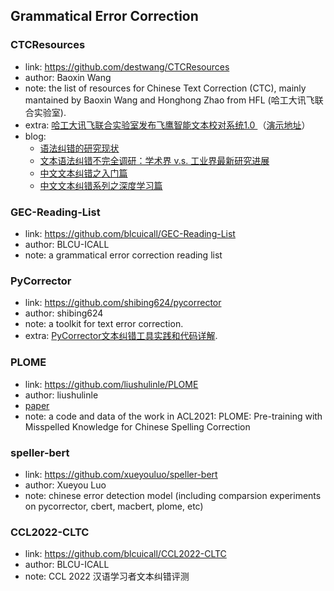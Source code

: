 ## **Grammatical Error Correction**

### CTCResources
  * link: https://github.com/destwang/CTCResources
  * author: Baoxin Wang
  * note: the list of resources for Chinese Text Correction (CTC), mainly mantained by Baoxin Wang and Honghong Zhao from HFL (哈工大讯飞联合实验室).
  * extra: [哈工大讯飞联合实验室发布飞鹰智能文本校对系统1.0 ](https://www.sohu.com/a/357850506_657157)（[演示地址](http://check.hfl-rc.com/)）
  * blog:
    - [语法纠错的研究现状](https://mp.weixin.qq.com/s/0_qp1WsrEsjnj8ST4zQyTQ)
    - [文本语法纠错不完全调研：学术界 v.s. 工业界最新研究进展](https://mp.weixin.qq.com/s/Dj8KIe6LbVGonV-Kk9mO2Q)
    - [中文文本纠错之入门篇](https://mp.weixin.qq.com/s/jUIm395ZPQM6JN-fpgfUBA)
    - [中文文本纠错系列之深度学习篇](https://mp.weixin.qq.com/s/zP5gXFruP4Ke5Q31S8-EWA)

### GEC-Reading-List
  * link: https://github.com/blcuicall/GEC-Reading-List
  * author: BLCU-ICALL
  * note: a grammatical error correction reading list

### PyCorrector
  * link: https://github.com/shibing624/pycorrector
  * author: shibing624
  * note: a toolkit for text error correction.
  * extra: [PyCorrector文本纠错工具实践和代码详解](https://zhuanlan.zhihu.com/p/138981644).

### PLOME
  * link: https://github.com/liushulinle/PLOME
  * author: liushulinle
  * [paper](https://aclanthology.org/2021.acl-long.233.pdf)
  * note: a code and data of the work in ACL2021: PLOME: Pre-training with Misspelled Knowledge for Chinese Spelling Correction

### speller-bert
  * link: https://github.com/xueyouluo/speller-bert
  * author: Xueyou Luo
  * note: chinese error detection model (including comparsion experiments on pycorrector, cbert, macbert, plome, etc)

### CCL2022-CLTC
  * link: https://github.com/blcuicall/CCL2022-CLTC
  * author: BLCU-ICALL
  * note: CCL 2022 汉语学习者文本纠错评测
